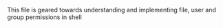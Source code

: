 This file is geared towards understanding and implementing file, user and group permissions in shell
